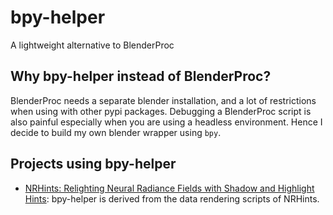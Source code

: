 # bpy-helper

A lightweight alternative to BlenderProc

## Why bpy-helper instead of BlenderProc?

BlenderProc needs a separate blender installation, and a lot of restrictions when using with other pypi packages. Debugging a BlenderProc script is also painful especially when you are using a headless environment. Hence I decide to build my own blender wrapper using `bpy`.

## Projects using bpy-helper

- [NRHints: Relighting Neural Radiance Fields with Shadow and Highlight Hints](https://nrhints.github.io/): bpy-helper is derived from the data rendering scripts of NRHints.
